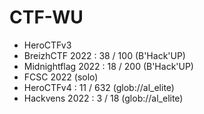 # CTF-WU

- HeroCTFv3
- BreizhCTF 2022 : 38 / 100 (B'Hack'UP)
- Midnightflag 2022 : 18 / 200 (B'Hack'UP)
- FCSC 2022 (solo)
- HeroCTFv4 : 11 / 632 (glob://al_elite)
- Hackvens 2022 : 3 / 18 (glob://al_elite)